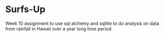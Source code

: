 # Surfs-Up

Week 10 assignment to use sql alchemy and sqllite to do analysis on data from rainfall in Hawaii over a year long time period.
